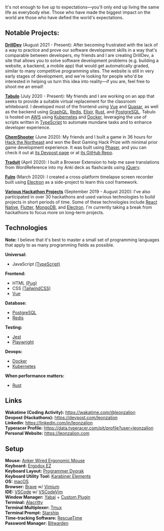 It's not enough to live up to expectations—you'll only end up living the same life as everybody else. Those who have made the biggest impact on the world are those who have defied the world's expectations.

## Notable Projects:

[**DrillDev**](https://github.com/Drill-Dev/drilldev) (August 2021 - Present): After becoming frustrated with the lack of a way to practice and prove our software development skills in a way that's comparable between developers, my friends and I are creating DrillDev, a site that allows you to solve software development problems (e.g. building a website, a backend, a mobile app) that would get automatically graded, similar to many competitive programming sites. The website is still in very early stages of development, and we're looking for people who'd be interested in helping us turn this idea into reality—if you are, feel free to shoot me an email! 

[**Tabulo**](https://tabulo.app) (July 2020 - Present): My friends and I are working on an app that seeks to provide a suitable virtual replacement for the classroom whiteboard. I developed most of the frontend using [Vue](https://vuejs.org) and [Quasar](https://quasar.dev), as well as the backend using [GraphQL](https://graphql.org), [Redis](https://redis.io), [Elixir](https://elixir-lang.org), [Rust](https://rust-lang.org), and [PostgreSQL](https://postgresql.org). Tabulo is hosted on [AWS](https://aws.amazon.com/) using [Kubernetes](https://kubernetes.io) and [Docker](https://www.docker.com), leveraging the use of scripts written in [TypeScript](https://www.typescriptlang.org/) to automate mundane tasks and to enhance developer experience.

[**ChemShooter**](https://chemshooter.herokuapp.com) (June 2020): My friends and I built a game in 36 hours for [Hack the Northeast](https://hackthenortheast.com) and won the Best Gaming Hack Prize with minimal prior game development experience. It was built using [Phaser](https://phaser.io), and you can check it out at [its Devpost page](https://devpost.com/software/chemshooter) or at [its GitHub Repo](https://github.com/ChemShooter/ChemShooter).

[**Traduit**](https://github.com/leonzalion/Traduit) (April 2020): I built a Browser Extension to help me save translations from WordReference into my Anki deck as flashcards using [jQuery](https://jquery.com).

[**Fulm**](https://github.com/leonzalion/Fulm) (March 2020): I created a cross-platform timelapse screen recorder built using [Electron](https://electronjs.org) as a side-project to learn this cool framework.

[**Various Hackathon Projects**](https://devpost.com/leonzalion) (September 2019 - August 2020): I've also participated in over 30 hackathons and used various technologies to build projects in short periods of time. Some of these technologies include [React Native](https://reactnative.dev), [Flutter](https://flutter.dev), [MongoDB](https://mongodb.com), and [Electron](https://electronjs.org). I'm currently taking a break from hackathons to focus more on long-term projects.

## Technologies

**Note:** I believe that it's best to master a small set of programming languages that apply to as many programming fields as possible.

**Universal:**
- JavaScript [(TypeScript)](https://www.typescriptlang.org/)

**Frontend:**
- HTML [(Pug)](https://pugjs.org)
- CSS [(TailwindCSS)](https://tailwindcss.com/)
- [Vue](https://vuejs.org)

**Database:**
- [PostgreSQL](https://postgresql.org)
- [Redis](https://redis.io)

**Testing:**
- [Jest](https://jestjs.io)
- [Playwright](https://playwright.dev)

**Devops:**
- [Docker](https://www.docker.com/)
- [Kubernetes](https://kubernetes.io/)

**When performance matters:**
- [Rust](https://www.rust-lang.org/)

## Links
**Wakatime (Coding Activity):** https://wakatime.com/@leonzalion
\
**Devpost (Hackathons):** https://devpost.com/leonzalion
\
**Linkedin**: https://linkedin.com/in/leonzalion
\
**Typeracer Profile:** https://data.typeracer.com/pit/profile?user=leonzalion
\
**Personal Website:** https://leonzalion.com

## Setup
**Mouse:** [Anker Wired Ergonomic Mouse](https://us.anker.com/products/a7851)
\
**Keyboard:** [Ergodox EZ](https://ergodox-ez.com/)
\
**Keyboard Layout:** [Programmer Dvorak](https://www.kaufmann.no/roland/dvorak/)
\
**Keyboard Utility Tool:** [Karabiner Elements](https://karabiner-elements.pqrs.org)
\
**OS:** [macOS](https://github.com/leonzalion/macos-configs)
\
**Browser:** [Brave](https://qutebrowser.org/) w/ [Vimium](https://vimium.github.io/)
\
**IDE:** [VSCode](https://code.visualstudio.com/) w/ [VSCodeVim](https://github.com/VSCodeVim/Vim)
\
**Window Manager:** [Yabai](https://github.com/koekeishiya/yabai) + [Custom Plugin](https://github.com/leonzalion/yabai-master-stack-layout)
\
**Terminal:** [Alacritty](https://github.com/alacritty/alacritty)
\
**Terminal Multiplexer:** [Tmux](https://github.com/tmux/tmux)
\
**Terminal Prompt:** [Starship](https://starship.rs/)
\
**Time-tracking Software:** [RescueTime](https://rescuetime.com/)
\
**Password Manager:** [Bitwarden](https://bitwarden.com/)
